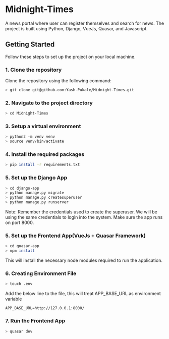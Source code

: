 # Midnight-Times
A news portal where user can register themselves and search for news. The project is built using Python, Django, VueJs, Quasar, and Javascript.

## Getting Started

Follow these steps to set up the project on your local machine.

### 1. Clone the repository

Clone the repository using the following command:

```bash
> git clone git@github.com:Yash-Pukale/Midnight-Times.git
```

### 2. Navigate to the project directory

```bash
> cd Midnight-Times
```

### 3. Setup a virtual environment
```bash
> python3 -m venv venv
> source venv/bin/activate
```

### 4. Install the required packages
```bash
> pip install -r requirements.txt
```

### 5. Set up the Django App
```bash
> cd django-app
> python manage.py migrate
> python manage.py createsuperuser
> python manage.py runserver
```
Note: Remember the credentials used to create the superuser. We will be using the same credentials to login into the system.
Make sure the app runs on port 8000.

### 5. Set up the Frontend App(VueJs + Quasar Framework)
```bash
> cd quasar-app
> npm install
```
This will install the necessary node modules required to run the application.

### 6. Creating Environment File
```bash
> touch .env
```

Add the below line to the file, this will treat APP_BASE_URL as environment variable

```
APP_BASE_URL=http://127.0.0.1:8000/
```

### 7. Run the Frontend App
```bash
> quasar dev
```